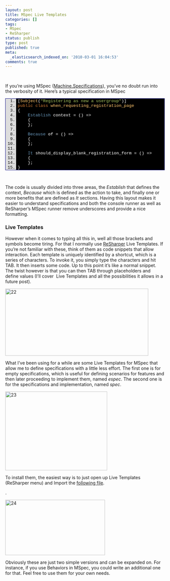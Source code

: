 ```yaml
---
layout: post
title: MSpec Live Templates
categories: []
tags:
- MSpec
- ReSharper
status: publish
type: post
published: true
meta:
  _elasticsearch_indexed_on: '2010-03-01 16:04:53'
comments: true
---
```

<p>&nbsp;</p> <p>If you’re using MSpec (<a href="http://github.com/machine/machine.specifications">Machine.Specifications</a>), you’ve no doubt run into the verbosity of it. Here’s a typical specification in MSpec</p> <div style="display:inline;float:none;margin:0;padding:0;" id="scid:9ce6104f-a9aa-4a17-a79f-3a39532ebf7c:3ce97efd-5c56-4b7e-b368-f1899582fb49" class="wlWriterSmartContent"> <div style="border-bottom:#000080 1px solid;border-left:#000080 1px solid;font-family:'Courier New', courier, monospace;color:#000;font-size:10pt;border-top:#000080 1px solid;border-right:#000080 1px solid;"> <div style="background:#ddd;overflow:auto;"> <ol style="background:#000000;margin:0 0 0 2.5em;padding:0 0 0 5px;"> <li><span style="color:#ffffff;">[</span><span style="color:#ffc66d;">Subject</span><span style="color:#ffffff;">(</span><span style="color:#a5c25c;">"Registering as new a usergroup"</span><span style="color:#ffffff;">)]</span>  <li><span style="color:#ffffff;"></span><span style="color:#cc7832;">public</span><span style="color:#ffffff;"> </span><span style="color:#cc7832;">class</span><span style="color:#ffffff;"> </span><span style="color:#ffc66d;">when_requesting_registration_page</span>  <li><span style="color:#ffffff;">{</span>  <li>&nbsp;&nbsp;&nbsp; <span style="color:#ffffff;"></span><span style="color:#6897bb;">Establish</span><span style="color:#ffffff;"> context = () =&gt;</span>  <li>&nbsp;&nbsp;&nbsp; <span style="color:#ffffff;">{</span>  <li>&nbsp;&nbsp;&nbsp; <span style="color:#ffffff;">};</span>  <li>&nbsp; <li>&nbsp;&nbsp;&nbsp; <span style="color:#ffffff;"></span><span style="color:#6897bb;">Because</span><span style="color:#ffffff;"> of = () =&gt;</span>  <li>&nbsp;&nbsp;&nbsp; <span style="color:#ffffff;">{</span>  <li>&nbsp;&nbsp;&nbsp; <span style="color:#ffffff;">};</span>  <li>&nbsp; <li>&nbsp;&nbsp;&nbsp; <span style="color:#ffffff;"></span><span style="color:#6897bb;">It</span><span style="color:#ffffff;"> should_display_blank_registration_form = () =&gt;</span>  <li>&nbsp;&nbsp;&nbsp; <span style="color:#ffffff;">{</span>  <li>&nbsp;&nbsp;&nbsp; <span style="color:#ffffff;">};</span>  <li><span style="color:#ffffff;">}</span> </li></ol></div></div></div> <p>&nbsp;</p> <p>The code is usually divided into three areas, the <em>Establish </em>that defines the context, <em>Because </em>which is defined as the action to take, and finally one or more benefits that are defined as <em>It</em> sections. Having this layout makes it easier to understand specifications and both the console runner as well as ReSharper’s MSpec runner remove underscores and provide a nice formatting.</p> <h3>Live Templates</h3> <p>However when it comes to typing all this in, well all those brackets and symbols become tiring. For that I normally use <a href="http://www.jetbrains.com/resharper">ReSharper</a> Live Templates. If you’re not familiar with these, think of them as code snippets that allow interaction. Each template is uniquely identified by a shortcut, which is a series of characters. To invoke it, you simply type the characters and hit TAB. It then inserts some code. Up to this point it’s like a normal snippet. The twist however is that you can then TAB through placeholders and define values (I’ll cover&nbsp; Live Templates and all the possibilities it allows in a future post).</p> <p><a href="http://hhariri.files.wordpress.com/2010/11/223.png"><img style="border-bottom:0;border-left:0;display:inline;border-top:0;border-right:0;" title="22" border="0" alt="22" src="http://hhariri.files.wordpress.com/2010/11/22_thumb1.png" width="452" height="212"></a> </p> <p>What I’ve been using for a while are some Live Templates for MSpec that allow me to define specifications with a little less effort. The first one is for empty specifications, which is useful for defining scenarios for features and then later proceeding to implement them, named <em>espec</em>. The second one is for the specifications and implementation, named <em>spec</em>.</p> <p><a href="http://hhariri.files.wordpress.com/2010/11/232.png"><img style="border-bottom:0;border-left:0;display:inline;border-top:0;border-right:0;" title="23" border="0" alt="23" src="http://hhariri.files.wordpress.com/2010/11/23_thumb.png" width="322" height="249"></a> </p> <p>To install them, the easiest way is to just open up Live Templates (ReSharper menu) and Import the <a href="http://hadihariri.com/Downloads/mspecbasiclivetemplate.xml">following file</a>.</p> <p>.</p> <p><a href="http://hhariri.files.wordpress.com/2010/11/242.png"><img style="border-bottom:0;border-left:0;display:inline;border-top:0;border-right:0;" title="24" border="0" alt="24" src="http://hhariri.files.wordpress.com/2010/11/24_thumb.png" width="315" height="175"></a> </p> <p>Obviously these are just two simple versions and can be expanded on. For instance, if you use Behaviors in MSpec, you could write an additional one for that. Feel free to use them for your own needs.</p>
